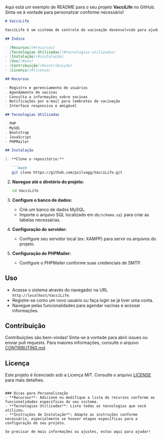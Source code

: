 Aqui está um exemplo de README para o seu projeto **VacciLife** no GitHub. Sinta-se à vontade para personalizar conforme necessário!

```markdown
# VacciLife

VacciLife é um sistema de controle de vacinação desenvolvido para ajudar no combate à alfabetização funcional no Brasil. Este projeto visa facilitar o gerenciamento de vacinas, permitindo que os usuários tenham acesso rápido às informações sobre vacinas disponíveis, agendamentos e registros.

## Índice

- [Recursos](#recursos)
- [Tecnologias Utilizadas](#tecnologias-utilizadas)
- [Instalação](#instalação)
- [Uso](#uso)
- [Contribuição](#contribuição)
- [Licença](#licença)

## Recursos

- Registro e gerenciamento de usuários
- Agendamento de vacinas
- Consulta a informações sobre vacinas
- Notificações por e-mail para lembretes de vacinação
- Interface responsiva e amigável

## Tecnologias Utilizadas

- PHP
- MySQL
- Bootstrap
- JavaScript
- PHPMailer

## Instalação

1. **Clone o repositório:**

   ```bash
   git clone https://github.com/psilvagg/VacciLife.git
   ```

2. **Navegue até o diretório do projeto:**

   ```bash
   cd VacciLife
   ```

3. **Configure o banco de dados:**
   - Crie um banco de dados MySQL.
   - Importe o arquivo SQL localizado em `db/schema.sql` para criar as tabelas necessárias.

4. **Configuração do servidor:**
   - Configure seu servidor local (ex: XAMPP) para servir os arquivos do projeto.

5. **Configuração do PHPMailer:**
   - Configure o PHPMailer conforme suas credenciais de SMTP.

## Uso

- Acesse o sistema através do navegador na URL `http://localhost/VacciLife`.
- Registre-se como um novo usuário ou faça login se já tiver uma conta.
- Navegue pelas funcionalidades para agendar vacinas e acessar informações.

## Contribuição

Contribuições são bem-vindas! Sinta-se à vontade para abrir issues ou enviar pull requests. Para maiores informações, consulte o arquivo [CONTRIBUTING.md](CONTRIBUTING.md).

## Licença

Este projeto é licenciado sob a Licença MIT. Consulte o arquivo [LICENSE](LICENSE) para mais detalhes.
```

### Dicas para Personalização
- **Recursos**: Adicione ou modifique a lista de recursos conforme as funcionalidades específicas do seu sistema.
- **Tecnologias Utilizadas**: Liste todas as tecnologias que você utilizou.
- **Instruções de Instalação**: Adapte as instruções conforme necessário, especialmente se houver etapas específicas para a configuração do seu projeto.

Se precisar de mais informações ou ajustes, estou aqui para ajudar!
